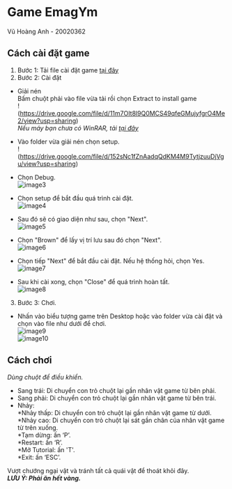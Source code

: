 # Game EmagYm
Vũ Hoàng Anh - 20020362

## Cách cài đặt game
1. Bước 1: Tải file cài đặt game [tại đây](https://drive.google.com/file/d/1gX0Af2JG1avkHUA8bQpVXD-hZZvBWAvR/view?usp=sharing)   
2. Bước 2: Cài đặt  
+ Giải nén  
  Bấm chuột phải vào file vừa tải rồi chọn Extract to install game  
!(https://drive.google.com/file/d/11m7OIt8l9Q0MCS49qfeGMujyfgrO4Me2/view?usp=sharing)   
    *Nếu máy bạn chưa có WinRAR, tải [tại đây](https://download.com.vn/winrar-5250)*
+ Vào folder vừa giải nén chọn setup.  
!(https://drive.google.com/file/d/152sNc1fZnAadqQdKM4M9TytjzuuDjVgu/view?usp=sharing)   

+ Chọn Debug.  
![image3](https://drive.google.com/file/d/1iXZ4jqnxWjRCY9o0RJ589C7ZLJVkCE2C/view?usp=sharing)  

+ Chọn setup để bắt đầu quá trình cài đặt.  
![image4](https://drive.google.com/file/d/1gPuRb-da7WLcRDG7FHHDT49-LJ0V_dKZ/view?usp=sharing)   

+ Sau đó sẽ có giao diện như sau, chọn "Next".  
![image5](https://drive.google.com/file/d/1364h1ksbuATYnGft3nEMtaQnH6L5Aq1e/view?usp=sharing)   

+ Chọn "Brown" để lấy vị trí lưu sau đó chọn "Next".  
![image6](https://drive.google.com/file/d/1lGSVyVZULcvcRWTuzTpYVzc_TM-2MthY/view?usp=sharing)   

+ Chọn tiếp "Next" để bắt đầu cài đặt. Nếu hệ thống hỏi, chọn Yes.  
![image7](https://drive.google.com/file/d/1ElLqMg3cZsBM6zDAhAaNdht3qKzh7Ml0/view?usp=sharing)   

+ Sau khi cài xong, chọn "Close" để quá trình hoàn tất.  
![image8](https://drive.google.com/file/d/1MWJRC0lWH9952EuXNeDuWzmSW1E3c_MT/view?usp=sharing)  

3. Bước 3: Chơi.
+ Nhấn vào biểu tượng game trên Desktop hoặc vào folder vừa cài đặt và chọn vào file như dưới để chơi.  
![image9](https://drive.google.com/file/d/1TX8ja91OZNWMj2FK8AjSpVYwvO7C-1q3/view?usp=sharing)  
![image10](https://drive.google.com/file/d/1uiThOZ7R8MfvU2Yh6j1Sfyxv12be8aoo/view?usp=sharing)   

## Cách chơi
*Dùng chuột để điều khiển.*
+ Sang trái: Di chuyển con trỏ chuột lại gần nhân vật game từ bên phải.
+ Sang phải: Di chuyển con trỏ chuột lại gần nhân vật game từ bên trái.
+ Nhảy:  
    *Nhảy thấp: Di chuyển con trỏ chuột lại gần nhân vật game từ dưới.  
    *Nhảy cao: Di chuyển con trỏ chuột lại sát gần chân của nhân vật game từ trên xuống.  
    *Tạm dừng: ấn ‘P’.  
    *Restart: ấn ‘R’.  
    *Mở Tutorial: ấn 'T'.  
    *Exit: ấn ‘ESC’.  

Vượt chướng ngại vật và tránh tất cả quái vật để thoát khỏi đây.  
***LƯU Ý: Phải ăn hết vàng.***